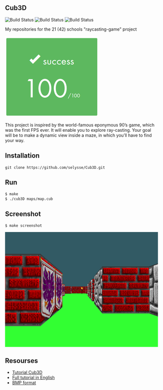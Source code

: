 ## Cub3D

![Build Status](https://img.shields.io/github/license/selysse/Cub3D?style=plastic)
![Build Status](https://img.shields.io/github/languages/code-size/selysse/Cub3D?style=plastic)
![Build Status](https://img.shields.io/github/last-commit/selysse/Cub3D?style=plastic)

My repositories for the 21 (42) schools "raycasting-game" project

![GitHub Logo](/png/result.png)

This project is inspired by the world-famous eponymous 90’s game, which was the first FPS ever. It will enable you to explore ray-casting. Your goal will be to make a dynamic view inside a maze, in which you’ll have to find your way.

## Installation
```
git clone https://github.com/selysse/Cub3D.git
```

## Run
```
$ make
$ ./cub3D maps/map.cub
```

## Screenshot
```
$ make screenshot
```

![GitHub Logo](/png/cub.png)

## Resourses

* [Tutorial Cub3D](https://harm-smits.github.io/42docs/projects/cub3d)
* [Full tutorial in English](https://lodev.org/cgtutor/raycasting.html)
* [BMP format](https://stackoverflow.com/questions/2654480/writing-bmp-image-in-pure-c-c-without-other-libraries)

